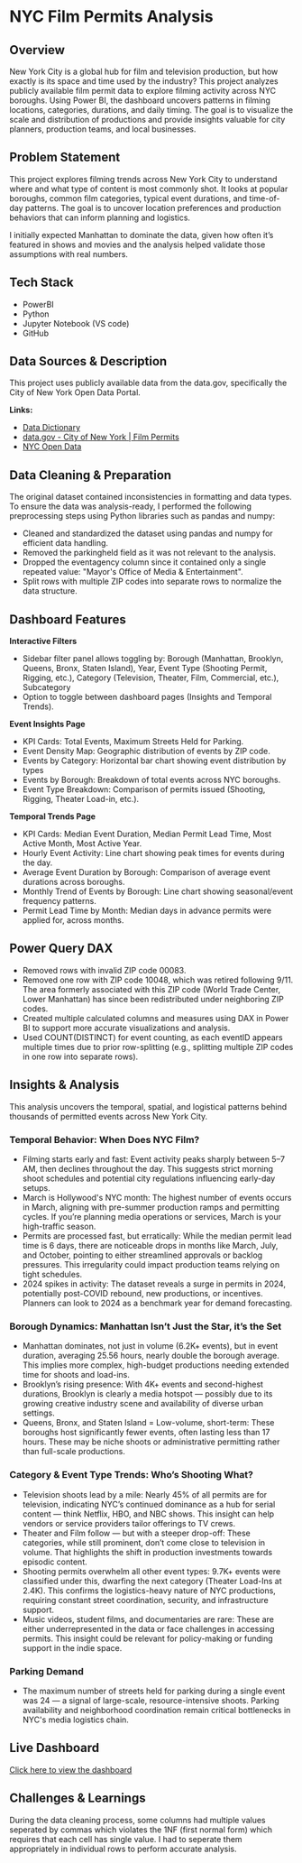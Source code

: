 # NYC Film Permits Analysis

## Overview

New York City is a global hub for film and television production, but how exactly is its space and time used by the industry? This project analyzes publicly available film permit data to explore filming activity across NYC boroughs. Using Power BI, the dashboard uncovers patterns in filming locations, categories, durations, and daily timing. The goal is to visualize the scale and distribution of productions and provide insights valuable for city planners, production teams, and local businesses.

## Problem Statement

This project explores filming trends across New York City to understand where and what type of content is most commonly shot. It looks at popular boroughs, common film categories, typical event durations, and time-of-day patterns. The goal is to uncover location preferences and production behaviors that can inform planning and logistics.

I initially expected Manhattan to dominate the data, given how often it’s featured in shows and movies and the analysis helped validate those assumptions with real numbers. 

## Tech Stack

- PowerBI
- Python
- Jupyter Notebook (VS code)
- GitHub 

## Data Sources & Description

This project uses publicly available data from the data.gov, specifically the City of New York Open Data Portal. 

**Links:**
- [Data Dictionary]()
- [data.gov - City of New York | Film Permits](https://catalog.data.gov/dataset/film-permits)
- [NYC Open Data](https://data.cityofnewyork.us/City-Government/Film-Permits/tg4x-b46p/about_data)


## Data Cleaning & Preparation

The original dataset contained inconsistencies in formatting and data types. To ensure the data was analysis-ready, I performed the following preprocessing steps using Python libraries such as pandas and numpy:

- Cleaned and standardized the dataset using pandas and numpy for efficient data handling.
- Removed the parkingheld field as it was not relevant to the analysis.
- Dropped the eventagency column since it contained only a single repeated value: "Mayor's Office of Media & Entertainment".
- Split rows with multiple ZIP codes into separate rows to normalize the data structure.

## Dashboard Features

**Interactive Filters**

- Sidebar filter panel allows toggling by: Borough (Manhattan, Brooklyn, Queens, Bronx, Staten Island), Year, Event Type (Shooting Permit, Rigging, etc.), Category (Television, Theater, Film, Commercial, etc.), Subcategory
- Option to toggle between dashboard pages (Insights and Temporal Trends).

**Event Insights Page**

- KPI Cards: Total Events, Maximum Streets Held for Parking.
- Event Density Map: Geographic distribution of events by ZIP code.
- Events by Category: Horizontal bar chart showing event distribution by types
- Events by Borough: Breakdown of total events across NYC boroughs.
- Event Type Breakdown: Comparison of permits issued (Shooting, Rigging, Theater Load-in, etc.).

**Temporal Trends Page**

- KPI Cards: Median Event Duration, Median Permit Lead Time, Most Active Month, Most Active Year.
- Hourly Event Activity: Line chart showing peak times for events during the day.
- Average Event Duration by Borough: Comparison of average event durations across boroughs.
- Monthly Trend of Events by Borough: Line chart showing seasonal/event frequency patterns.
- Permit Lead Time by Month: Median days in advance permits were applied for, across months.

## Power Query DAX

- Removed rows with invalid ZIP code 00083.
- Removed one row with ZIP code 10048, which was retired following 9/11. The area formerly associated with this ZIP code (World Trade Center, Lower Manhattan) has since been redistributed under neighboring ZIP codes.
- Created multiple calculated columns and measures using DAX in Power BI to support more accurate visualizations and analysis.
- Used COUNT(DISTINCT) for event counting, as each eventID appears multiple times due to prior row-splitting (e.g., splitting multiple ZIP codes in one row into separate rows).
  
## Insights & Analysis

This analysis uncovers the temporal, spatial, and logistical patterns behind thousands of permitted events across New York City. 

### Temporal Behavior: When Does NYC Film?

- Filming starts early and fast: Event activity peaks sharply between 5–7 AM, then declines throughout the day. This suggests strict morning shoot schedules and potential city regulations influencing early-day setups.
- March is Hollywood's NYC month: The highest number of events occurs in March, aligning with pre-summer production ramps and permitting cycles. If you’re planning media operations or services, March is your high-traffic season.
- Permits are processed fast, but erratically: While the median permit lead time is 6 days, there are noticeable drops in months like March, July, and October, pointing to either streamlined approvals or backlog pressures. This irregularity could impact production teams relying on tight schedules.
- 2024 spikes in activity: The dataset reveals a surge in permits in 2024, potentially post-COVID rebound, new productions, or incentives. Planners can look to 2024 as a benchmark year for demand forecasting.
  
### Borough Dynamics: Manhattan Isn’t Just the Star, it’s the Set

- Manhattan dominates, not just in volume (6.2K+ events), but in event duration, averaging 25.56 hours, nearly double the borough average. This implies more complex, high-budget productions needing extended time for shoots and load-ins.
- Brooklyn’s rising presence: With 4K+ events and second-highest durations, Brooklyn is clearly a media hotspot — possibly due to its growing creative industry scene and availability of diverse urban settings.
- Queens, Bronx, and Staten Island = Low-volume, short-term: These boroughs host significantly fewer events, often lasting less than 17 hours. These may be niche shoots or administrative permitting rather than full-scale productions.

### Category & Event Type Trends: Who’s Shooting What?

- Television shoots lead by a mile: Nearly 45% of all permits are for television, indicating NYC’s continued dominance as a hub for serial content — think Netflix, HBO, and NBC shows. This insight can help vendors or service providers tailor offerings to TV crews.
- Theater and Film follow — but with a steeper drop-off: These categories, while still prominent, don’t come close to television in volume. That highlights the shift in production investments towards episodic content.
- Shooting permits overwhelm all other event types: 9.7K+ events were classified under this, dwarfing the next category (Theater Load-Ins at  2.4K). This confirms the logistics-heavy nature of NYC productions, requiring constant street coordination, security, and infrastructure support.
- Music videos, student films, and documentaries are rare: These are either underrepresented in the data or face challenges in accessing permits. This insight could be relevant for policy-making or funding support in the indie space.
  
### Parking Demand 

- The maximum number of streets held for parking during a single event was 24 — a signal of large-scale, resource-intensive shoots. Parking availability and neighborhood coordination remain critical bottlenecks in NYC's media logistics chain.


## Live Dashboard

[Click here to view the dashboard](https://app.powerbi.com/links/fMlHg6g_dH?ctid=eb34f74a-58e7-4a8b-9e59-433e4c412757&pbi_source=linkShare&bookmarkGuid=b5825699-c2f9-47fd-be9c-e251fc0a8711)

## Challenges & Learnings

During the data cleaning process, some columns had multiple values seperated by commas which violates the 1NF (first normal form) which requires that each cell has single value. I had to seperate them appropriately in individual rows to perform accurate analysis. 

